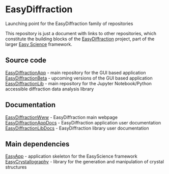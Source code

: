 # EasyDiffraction
Launching point for the EasyDiffraction family of repositories

This repository is just a document with links to other repositories, which constitute the building blocks of the [EasyDiffraction](https://easydiffraction.org) project, part of the larger [Easy Science](https://easyscience.software) framework.

## Source code

[EasyDiffractionApp](https://github.com/easyScience/easyDiffractionApp) - main repository for the GUI based application  
[EasyDiffractionBeta](https://github.com/easyScience/EasyDiffractionBeta) - upcoming versions of the GUI based application  
[EasyDiffractionLib](https://github.com/easyScience/easyDiffractionLib) - main repository for the Jupyter Notebook/Python accessible diffraction data analysis library

## Documentation

[EasyDiffractionWww](https://github.com/easyScience/EasyDiffractionWww) - EasyDiffraction main webpage  
[EasyDiffractionAppDocs](https://github.com/easyScience/EasyDiffractionAppDocs) - EasyDiffraction application user documentation  
[EasyDiffractionLibDocs](https://github.com/easyScience/EasyDiffractionLibDocs) - EasyDiffraction library user documentation

## Main dependencies

[EasyApp](https://github.com/easyScience/easyApp) - application skeleton for the EasyScience framework  
[EasyCrystallography](https://github.com/easyScience/easyCrystallography) - library for the generation and manipulation of crystal structures  

